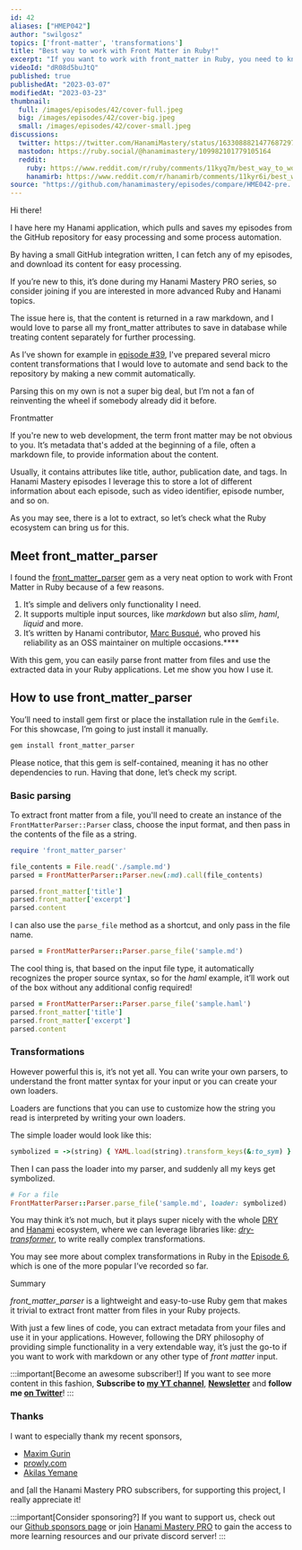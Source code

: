 ```yaml
---
id: 42
aliases: ["HMEP042"]
author: "swilgosz"
topics: ['front-matter', 'transformations']
title: "Best way to work with Front Matter in Ruby!"
excerpt: "If you want to work with front_matter in Ruby, you need to know the front_matter_parser gem. Here is everything you need."
videoId: "dR08d5buJtQ"
published: true
publishedAt: "2023-03-07"
modifiedAt: "2023-03-23"
thumbnail:
  full: /images/episodes/42/cover-full.jpeg
  big: /images/episodes/42/cover-big.jpeg
  small: /images/episodes/42/cover-small.jpeg
discussions:
  twitter: https://twitter.com/HanamiMastery/status/1633088821477687297
  mastodon: https://ruby.social/@hanamimastery/109982101779105164
  reddit:
    ruby: https://www.reddit.com/r/ruby/comments/11kyq7m/best_way_to_work_with_front_matter_in_ruby_hanam/
    hanamirb: https://www.reddit.com/r/hanamirb/comments/11kyr6i/best_way_to_work_with_front_matter_in_ruby_hanam/
source: "https://github.com/hanamimastery/episodes/compare/HME042-pre...HME042"
---
```

Hi there!

I have here my Hanami application, which pulls and saves my episodes from the GitHub repository for easy processing and some process automation.

By having a small GitHub integration written, I can fetch any of my episodes, and download its content for easy processing.

If you’re new to this, it’s done during my Hanami Mastery PRO series, so consider joining if you are interested in more advanced Ruby and Hanami topics.

The issue here is, that the content is returned in a raw markdown, and I would love to parse all my front_matter attributes to save in database while treating content separately for further processing.

As I’ve shown for example in [episode #39](https://hanamimastery.com/episodes/39-markdown-to-html), I've prepared several micro content transformations that I would love to automate and send back to the repository by making a new commit automatically.

Parsing this on my own is not a super big deal, but I’m not a fan of reinventing the wheel if somebody already did it before.

Frontmatter

If you're new to web development, the term front matter may be not obvious to you. It’s metadata that's added at the beginning of a file, often a markdown file, to provide information about the content.

Usually, it contains attributes like title, author, publication date, and tags. In Hanami Mastery episodes I leverage this to store a lot of different information about each episode, such as video identifier, episode number, and so on.

As you may see, there is a lot to extract, so let’s check what the Ruby ecosystem can bring us for this.

## Meet front_matter_parser

I found the [front_matter_parser](https://github.com/waiting-for-dev/front_matter_parser) gem as a very neat option to work with Front Matter in Ruby because of a few reasons.


1.  It’s simple and delivers only functionality I need.
2.  It supports multiple input sources, like _markdown_ but also _slim_, _haml_, _liquid_ and more.
3.  It’s written by Hanami contributor, [Marc Busqué](https://waiting-for-dev.github.io/), who proved his reliability as an OSS maintainer on multiple occasions.****

With this gem, you can easily parse front matter from files and use the extracted data in your Ruby applications. Let me show you how I use it.

## How to use front_matter_parser

You’ll need to install gem first or place the installation rule in the `Gemfile`. For this showcase, I’m going to just install it manually.

```ruby
gem install front_matter_parser
```

Please notice, that this gem is self-contained, meaning it has no other dependencies to run. Having that done, let’s check my script.

### Basic parsing

To extract front matter from a file, you'll need to create an instance of the `FrontMatterParser::Parser` class, choose the input format, and then pass in the contents of the file as a string.

```ruby
require 'front_matter_parser'

file_contents = File.read('./sample.md')
parsed = FrontMatterParser::Parser.new(:md).call(file_contents)

parsed.front_matter['title']
parsed.front_matter['excerpt']
parsed.content
```

I can also use the `parse_file` method as a shortcut, and only pass in the file name.

```ruby
parsed = FrontMatterParser::Parser.parse_file('sample.md')
```

The cool thing is, that based on the input file type, it automatically recognizes the proper source syntax, so for the *haml* example, it’ll work out of the box without any additional config required!

```ruby
parsed = FrontMatterParser::Parser.parse_file('sample.haml')
parsed.front_matter['title']
parsed.front_matter['excerpt']
parsed.content
```

### Transformations

However powerful this is, it’s not yet all. You can write your own parsers, to understand the front matter syntax for your input or you can create your own loaders.

Loaders are functions that you can use to customize how the string you read is interpreted by writing your own loaders.

The simple loader would look like this:

```ruby
symbolized = ->(string) { YAML.load(string).transform_keys(&:to_sym) }
```

Then I can pass the loader into my parser, and suddenly all my keys get symbolized.

```ruby
# For a file
FrontMatterParser::Parser.parse_file('sample.md', loader: symbolized)
```

You may think it’s not much, but it plays super nicely with the whole [DRY](https://dry-rb.org) and [Hanami](hanamirb.org) ecosystem, where we can leverage libraries like: *[dry-transformer](https://dry-rb.org/gems/dry-transformer)*, to write really complex transformations. 

You may see more about complex transformations in Ruby in the [Episode 6](/episodes/6-complex-ruby-data-transformations-made-simple), which is one of the more popular I’ve recorded so far.

Summary

_front_matter_parser_ is a lightweight and easy-to-use Ruby gem that makes it trivial to extract front matter from files in your Ruby projects. 

With just a few lines of code, you can extract metadata from your files and use it in your applications. However, following the DRY philosophy of providing simple functionality in a very extendable way, it’s just the go-to if you want to work with markdown or any other type of *front matter* input.

:::important[Become an awesome subscriber!]
If you want to see more content in this fashion, **Subscribe to [my YT channel](https://www.youtube.com/c/HanamiMastery)**, **[Newsletter](https://mailchi.mp/6ac8f64f3c5d/hanami-mastery-newsletter)** and **follow me [on Twitter](https://twitter.com/hanamimastery)**!
:::

### Thanks

I want to especially thank my recent sponsors,

- [Maxim Gurin](https://github.com/maximgurin)
- [prowly.com](http://prowly.com/)
- [Akilas Yemane](https://twitter.com/akilasy)

and [all the Hanami Mastery PRO subscribers, for supporting this project, I really appreciate it!

:::important[Consider sponsoring?]
If you want to support us, check out our [Github sponsors page](https://github.com/sponsors/swilgosz) or join [Hanami Mastery PRO](https://pro.hanamimastery.com/) to gain the access to more learning resources and our private discord server!
:::
